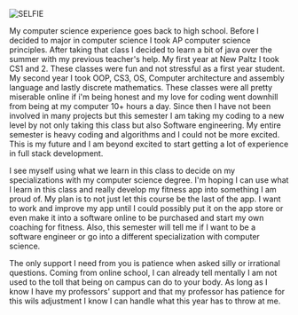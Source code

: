 


![SELFIE](https://user-images.githubusercontent.com/72426783/131339674-14b2378f-7e35-4be7-94f8-f55fb14a7749.jpg)



My computer science experience goes back to high school. Before I decided to major in computer science I took AP computer science principles. 
After taking that class I decided to learn a bit of java over the summer with my previous teacher's help. My first year at New Paltz I took CS1 and 2. 
These classes were fun and not stressful as a first year student. My second year I took OOP, CS3, OS, Computer architecture and assembly language and lastly discrete mathematics. 
These classes were all pretty miserable online if i'm being honest and my love for coding went downhill from being at my computer 10+ hours a day. 
Since then I have not been involved in many projects but this semester I am taking my coding to a new level by not only taking this class but also Software engineering.
My entire semester is heavy coding and algorithms and I could not be more excited. This is my future and I am beyond excited to start getting a lot of experience in full stack development. 


I see myself using what we learn in this class to decide on my specializations with my computer science degree. I'm hoping I can use what I learn in this class and really develop my fitness app into something I am proud of. 
My plan is to not just let this course be the last of the app. I want to work and improve my app until I could possibly put it on the app store or even make it into a software online to be purchased and start my own coaching for fitness. 
Also, this semester will tell me if I want to be a software engineer or go into a different specialization with computer science. 

The only support I need from you is patience when asked silly or irrational questions. Coming from online school, I can already tell mentally I am not used to the toll that being on campus can do to your body.
As long as I know I have my professors' support and that my professor has patience for this wils adjustment I know I can handle what this year has to throw at me. 

